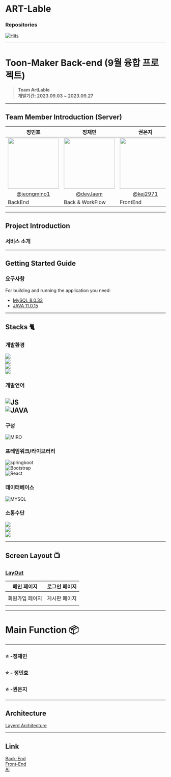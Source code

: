 # ART-Lable

### Repositories   
[![Hits](https://hits.seeyoufarm.com/api/count/incr/badge.svg?url=https%3A%2F%2Fgithub.com%2FArtLable&count_bg=%2379C83D&title_bg=%23555555&icon=&icon_color=%23E7E7E7&title=hits&edge_flat=false)](https://hits.seeyoufarm.com)

---
# Toon-Maker Back-end  (9월 융합 프로젝트)
> **Team ArtLable** <br/> **개발기간: 2023.09.03 ~ 2023.09.27**

---
## Team Member Introduction (Server)

| 정민호                                                                               | 정재민                                                                               | 권은지                                                                               |
|-----------------------------------------------------------------------------------|-----------------------------------------------------------------------------------|-----------------------------------------------------------------------------------|
| <img width="160px" src="https://avatars.githubusercontent.com/u/134987020?v=4" /> | <img width="160px" src="https://avatars.githubusercontent.com/u/125876896?v=4" /> | <img width="160px" src="https://avatars.githubusercontent.com/u/139085498?v=4" /> |
| <center>[@jeongmino1](https://github.com/jeongmino1)                              | <center>[@devJaem](https://github.com/devJaem)                                    | <center>[@kej2971](https://github.com/kej2971)                                    |
| BackEnd                                                                           | Back & WorkFlow                                                                   | FrontEnd                                                                          |


---
## Project Introduction

### 서비스 소개


---

## Getting Started Guide
### 요구사항
For building and running the application you need:

- [MySQL 8.0.33](https://dev.mysql.com/downloads/mysql/)
- [JAVA 11.0.15](https://github.com/ojdkbuild/ojdkbuild)

---

## Stacks 🐈

### 개발환경
<img src="https://img.shields.io/badge/Intelii J-000000?style=for-the-badge&logo=intellijidea&logoColor=white"><br>
<img src="https://img.shields.io/badge/GitHub-000000?style=for-the-badge&logo=github&logoColor=white"><br>
<img src="https://img.shields.io/badge/visualstudiocode-007ACC?style=for-the-badge&logo=visualstudiocode&logoColor=white"><br>
<img src="https://img.shields.io/badge/git-F05032?style=for-the-badge&logo=git&logoColor=white"><br>

### 개발언어
![JS](https://img.shields.io/badge/JavaScript-F7DF1E?style=for-the-badge&logo=Javascript&logoColor=white)<br>
![JAVA](https://img.shields.io/badge/Java-6DB33F?style=for-the-badge&logo=Java&logoColor=white)<br>
---

### 구성
![MIRO](https://img.shields.io/badge/miro-050038?style=for-the-badge&logo=miro&logoColor=white)

### 프레임워크/라이브러리

![springboot](https://img.shields.io/badge/springboot-6DB33F?style=for-the-badge&logo=springboot&logoColor=white)<br>
![Bootstrap](https://img.shields.io/badge/Bootstrap-7952B3?style=for-the-badge&logo=Bootstrap&logoColor=white)<br>
![React](https://img.shields.io/badge/react-61DAFB?style=for-the-badge&logo=react&logoColor=white)<br>

### 데이터베이스
![MYSQL](https://img.shields.io/badge/mysql-4479A1?style=for-the-badge&logo=mysql&logoColor=white)<br>

### 소통수단
<img src="https://img.shields.io/badge/discord-5865F2?style=for-the-badge&logo=discord&logoColor=white"><br>
<img src="https://img.shields.io/badge/kakaotalk-FFCD00?style=for-the-badge&logo=kakaotalk&logoColor=white"><br>
<img src="https://img.shields.io/badge/Notion-000000?style=for-the-badge&logo=Notion&logoColor=white"><br>

--- 

## Screen Layout 📺

### [LayOut](https://github.com/GoOnThat/GoOnThat/wiki/Screen-Layout)
|  메인 페이지 |                                                                                                                         로그인 페이지 |
|-----------------------------------------------------------------------------------------------------------------------------------|--------------------------------------------------------------------------------------------------------------------------------|
|  |  |  
|   회원가입 페이지 |                                                                                                                         게시판 페이지 |  
|                |             

---
# Main Function 📦

---
### ⭐️  -정재민

### ⭐️  - 정민호

### ⭐️  -권은지

---
## Architecture
[Layerd Architecture](https://velog.io/@hanblueblue/%EB%B2%88%EC%97%AD-Layered-Architecture)

---

## Link
[Back-End](https://github.com/ArtLable/back-end)<br>
[Front-End](https://github.com/ArtLable/front-end)<br>
[Ai]()
